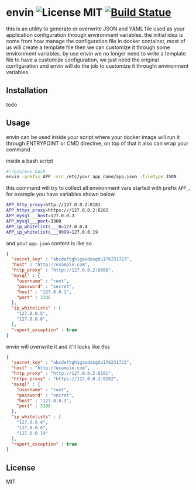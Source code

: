 envin ![License MIT](https://img.shields.io/badge/license-MIT-blue.svg) [![Build Statue](https://travis-ci.org/barockok/envin.svg?branch=master)](https://travis-ci.org/barockok/envin)
=============

this is an utility to generate or overwrite JSON and YAML file used as your application configuration through environment variables. the initial idea is come from how manage the configuration file in docker container, most of us will create a template file then we can customize it through some environment variables. by use envin we no longer need to write a template file to have a customize configuration, we just need the original configuration and envin will do the job to customize it throught environment variables.

## Installation

todo

## Usage

envin can be used inside your script where your docker image will run it through ENTRYPOINT or CMD directive, on top of that it also can wrap your command  

inside a bash script

```bash
#!/bin/env bash
envin -prefix APP -src /etc/your_app_name/app.json -filetype JSON
```
this command will try to collect all environment vars started with prefix `APP_`. for example you have variables shown below.

```bash
APP_http_proxy=http://127.0.0.2:8181
APP_https_proxy=https:///127.0.0.2:8282
APP_mysql___host=127.0.0.3
APP_mysql___port=3308
APP_ip_whitelists___0=127.0.0.4
APP_ip_whitelists___9999=127.0.0.19
```

and your `app.json` content is like so 

```json
{
  "secret_key" : "abcdeftgh1gasdasgdu176231723",
  "host" : "http://example.com",
  "http_proxy" : "http://127.0.0.2:8080",
  "mysql" : {
    "username" : "root",
    "password" : "secret",
    "host" : "127.0.0.1",
    "port" : 3306
  },
  "ip_whitelists" : [
    "127.0.0.5",
    "127.0.0.6",
  ],
  "report_exception" : true
}
```
envin will overwrite it and it'll looks like this

```json
{
  "secret_key" : "abcdeftgh1gasdasgdu176231723",
  "host" : "http://example.com",
  "http_proxy" : "http://127.0.0.2:8181",
  "https_proxy" : "https://127.0.0.2:8282",
  "mysql" : {
    "username" : "root",
    "password" : "secret",
    "host" : "127.0.0.3",
    "port" : 3308
  },
  "ip_whitelists" : [
    "127.0.0.4",
    "127.0.0.6",
    "127.0.0.19"
  ],
  "report_exception" : true
}
```


## License

MIT


